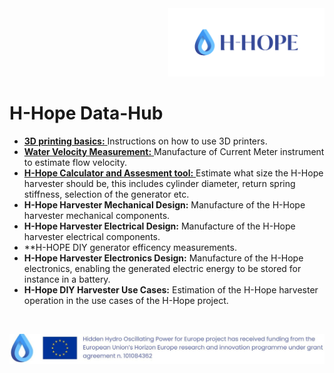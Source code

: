 <div align="right">
<img src="/images/Logo_istituzionale.png" alt="drawing" width="250"/>
</div>

# H-Hope Data-Hub


- <a href="https://github.com/H-HOPE/H-HOPE-3D-printing"> **3D printing basics:** </a>Instructions on how to use 3D printers.
-	<a href="https://github.com/H-HOPE/H-HOPE-current-meter"> **Water Velocity Measurement:** </a> Manufacture of Current Meter instrument to estimate flow velocity.
-	<a href="https://github.com/H-HOPE/Online-Calculator-and-Assesment-tool"> **H-Hope Calculator and Assesment tool:** </a> Estimate what size the H-Hope harvester should be, this includes cylinder diameter, return spring stiffness, selection of the generator etc.
-	**H-Hope Harvester Mechanical Design:** Manufacture of the H-Hope harvester mechanical components.
- **H-Hope Harvester Electrical Design:** Manufacture of the H-Hope harvester electrical components.
- **H-HOPE DIY generator efficency measurements.
- **H-Hope Harvester Electronics Design:** Manufacture of the H-Hope electronics, enabling the generated electric energy to be stored for instance in a battery.
-	**H-Hope DIY Harvester Use Cases:** Estimation of the H-Hope harvester operation in the use cases of the H-Hope project.

&nbsp;
&nbsp;
&nbsp;

<div align="center">
<img src="./images/H-HOPE_footer.JPG" alt="drawing" width="1472"/>
</div>

